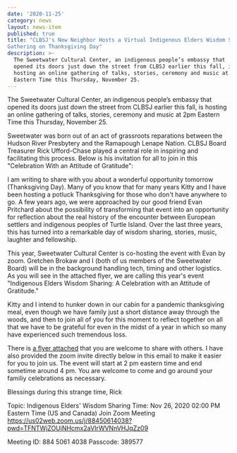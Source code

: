 ```yaml
---
date: '2020-11-25'
category: news
layout: news-item
published: true
title: "CLBSJ's New Neighbor Hosts a Virtual Indigenous Elders Wisdom Sharing
Gathering on Thanksgiving Day"
description: >-
  The Sweetwater Cultural Center, an indigenous people’s embassy that
  opened its doors just down the street from CLBSJ earlier this fall, is
  hosting an online gathering of talks, stories, ceremony and music at 2pm
  Eastern Time this Thursday, November 25.
---
```

The Sweetwater Cultural Center, an indigenous people’s embassy that
opened its doors just down the street from CLBSJ earlier this fall, is
hosting an online gathering of talks, stories, ceremony and music at 2pm
Eastern Time this Thursday, November 25.

Sweetwater was born out of an act of grassroots reparations between the
Hudson River Presbytery and the Ramapough Lenape Nation. CLBSJ Board
Treasurer Rick Ufford-Chase played a central role in inspiring and
facilitating this process. Below is his invitation for all to join in
this "Celebration With an Attitude of Gratitude":

I am writing to share with you about a wonderful opportunity tomorrow
(Thanksgiving Day). Many of you know that for many years Kitty and I
have been hosting a potluck Thanksgiving for those who don't have
anywhere to go. A few years ago, we were approached by our good friend
Evan Pritchard about the possibility of transforming that event into an
opportunity for reflection about the real history of the encounter
between European settlers and indigenous peoples of Turtle Island. Over
the last three years, this has turned into a remarkable day of wisdom
sharing, stories, music, laughter and fellowship.

This year, Sweetwater Cultural Center is co-hosting the event with Evan
by zoom. Gretchen Brokaw and I (both of us members of the Sweetwater
Board) will be in the background handling tech, timing and other
logistics. As you will see in the attached flyer, we are calling this
year's event "Indigenous Elders Wisdom Sharing: A Celebration with an
Attitude of Gratitude."

Kitty and I intend to hunker down in our cabin for a pandemic
thanksgiving meal, even though we have family just a short distance away
through the woods, and then to join all of you for this moment to
reflect together on all that we have to be grateful for even in the
midst of a year in which so many have experienced such tremendous loss.

There is [a flyer attached]({{site.baseurl}}/img/Indigenous-Elders-Wisdom-Sharing-2020.pdf) that you are welcome to share with others. I
have also provided the zoom invite directly below in this email to make
it easier for you to join us. The event will start at 2 pm eastern time
and end sometime around 4 pm. You are welcome to come and go around your
familiy celebrations as necessary.

Blessings during this strange time,
Rick

Topic: Indigenous Elders' Wisdom Sharing
Time: Nov 26, 2020 02:00 PM Eastern Time (US and Canada)
Join Zoom Meeting
https://us02web.zoom.us/j/88450614038?pwd=TFNTWjZOUjNHcmx2aVIrWVNnVHJqZz09

Meeting ID: 884 5061 4038
Passcode: 389577
